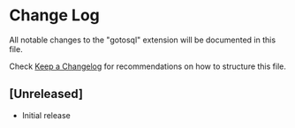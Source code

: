 # Change Log

All notable changes to the "gotosql" extension will be documented in this file.

Check [Keep a Changelog](http://keepachangelog.com/) for recommendations on how to structure this file.

## [Unreleased]

- Initial release
